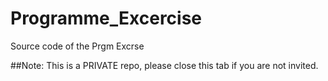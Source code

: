 # Programme_Excercise
Source code of the Prgm Excrse

##Note: This is a PRIVATE repo, please close this tab if you are not invited.
